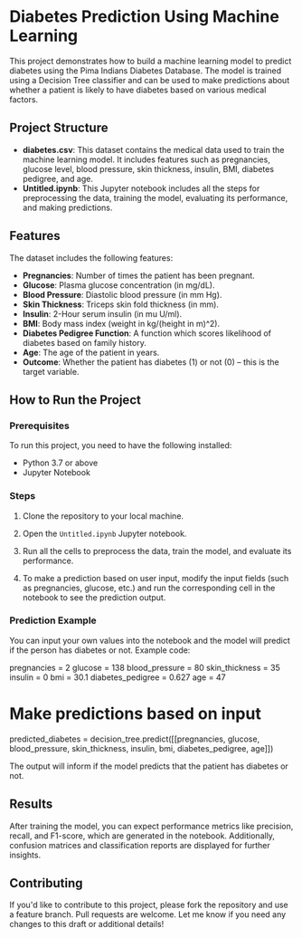 # Diabetes Prediction Using Machine Learning

This project demonstrates how to build a machine learning model to predict diabetes using the Pima Indians Diabetes Database. The model is trained using a Decision Tree classifier and can be used to make predictions about whether a patient is likely to have diabetes based on various medical factors.

## Project Structure

- **diabetes.csv**: This dataset contains the medical data used to train the machine learning model. It includes features such as pregnancies, glucose level, blood pressure, skin thickness, insulin, BMI, diabetes pedigree, and age.
- **Untitled.ipynb**: This Jupyter notebook includes all the steps for preprocessing the data, training the model, evaluating its performance, and making predictions.

## Features

The dataset includes the following features:
- **Pregnancies**: Number of times the patient has been pregnant.
- **Glucose**: Plasma glucose concentration (in mg/dL).
- **Blood Pressure**: Diastolic blood pressure (in mm Hg).
- **Skin Thickness**: Triceps skin fold thickness (in mm).
- **Insulin**: 2-Hour serum insulin (in mu U/ml).
- **BMI**: Body mass index (weight in kg/(height in m)^2).
- **Diabetes Pedigree Function**: A function which scores likelihood of diabetes based on family history.
- **Age**: The age of the patient in years.
- **Outcome**: Whether the patient has diabetes (1) or not (0) – this is the target variable.

## How to Run the Project

### Prerequisites

To run this project, you need to have the following installed:
- Python 3.7 or above
- Jupyter Notebook

### Steps

1. Clone the repository to your local machine.

2. Open the `Untitled.ipynb` Jupyter notebook.

3. Run all the cells to preprocess the data, train the model, and evaluate its performance.

4. To make a prediction based on user input, modify the input fields (such as pregnancies, glucose, etc.) and run the corresponding cell in the notebook to see the prediction output.

### Prediction Example

You can input your own values into the notebook and the model will predict if the person has diabetes or not. Example code:

pregnancies = 2
glucose = 138
blood_pressure = 80
skin_thickness = 35
insulin = 0
bmi = 30.1
diabetes_pedigree = 0.627
age = 47

# Make predictions based on input
predicted_diabetes = decision_tree.predict([[pregnancies, glucose, blood_pressure, skin_thickness, insulin, bmi, diabetes_pedigree, age]])


The output will inform if the model predicts that the patient has diabetes or not.

## Results

After training the model, you can expect performance metrics like precision, recall, and F1-score, which are generated in the notebook. Additionally, confusion matrices and classification reports are displayed for further insights.

## Contributing

If you'd like to contribute to this project, please fork the repository and use a feature branch. Pull requests are welcome.
Let me know if you need any changes to this draft or additional details!
